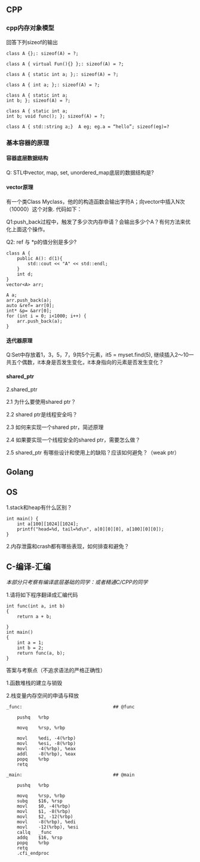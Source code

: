 ## CPP

### cpp内存对象模型

回答下列sizeof的输出

```
class A {};: sizeof(A) = ?;

class A { virtual Fun(){} };: sizeof(A) = ?;

class A { static int a; };: sizeof(A) = ?;

class A { int a; };: sizeof(A) = ?;

class A { static int a; 
int b; }; sizeof(A) = ?;

class A { static int a; 
int b; void func(); }; sizeof(A) = ?;

class A { std::string a;}  A eg; eg.a = “hello”; sizeof(eg)=?
```

### 基本容器的原理

####  容器底层数据结构

Q: STL中vector, map, set, unordered_map底层的数据结构是?

#### vector原理
有一个类Class Myclass，他的的构造函数会输出字符A；向vector中插入N次（10000）这个对象. 代码如下：

Q1:push_back过程中，触发了多少次内存申请？会输出多少个A？有何方法来优化上面这个操作。

Q2: ref 与 *p的值分别是多少?

```
class A {
	public A(): d(1){
		std::cout << "A" << std::endl;
	}
	int d;
}
vector<A> arr;

A a;
arr.push_back(a);
auto &ref= arr[0];
int* &p= &arr[0];
for (int i = 0; i<1000; i++) {
	arr.push_back(a);
}

```

#### 迭代器原理
Q:Set中存放着1，3，5，7，9共5个元素，it5 = myset.find(5), 继续插入2～10一共五个偶数，it本身是否发生变化，it本身指向的元素是否发生变化？

#### shared_ptr
2.shared_ptr

2.1 为什么要使用shared ptr？

2.2 shared ptr是线程安全吗？

2.3 如何来实现一个shared ptr，简述原理

2.4 如果要实现一个线程安全的shared ptr，需要怎么做？

2.5 shared_ptr 有哪些设计和使用上的缺陷？应该如何避免？（weak ptr）

## Golang

## OS

1.stack和heap有什么区别？

```
int main() {
	int a[100][1024][1024];
	printf("head=%d, tail=%d\n", a[0][0][0], a[100][0][0]);
}
```

2.内存泄露和crash都有哪些表现，如何排查和避免？

## C-编译-汇编

*本部分只考察有编译底层基础的同学：或者精通C/CPP的同学*

1.请将如下程序翻译成汇编代码


```
int func(int a, int b)
{
	return a + b;

}
int main()
{
	int a = 1;
	int b = 2;
	return func(a, b);
}

```

答案与考察点（不追求语法的严格正确性）

1.函数堆栈的建立与销毁

2.栈变量内存空间的申请与释放


```
_func:                                  ## @func

    pushq   %rbp

    movq    %rsp, %rbp

    movl    %edi, -4(%rbp)
    movl    %esi, -8(%rbp)
    movl    -4(%rbp), %eax
    addl    -8(%rbp), %eax
    popq    %rbp
    retq

_main:                                  ## @main

    pushq   %rbp

    movq    %rsp, %rbp
    subq    $16, %rsp
    movl    $0, -4(%rbp)
    movl    $1, -8(%rbp)
    movl    $2, -12(%rbp)
    movl    -8(%rbp), %edi
    movl    -12(%rbp), %esi
    callq   _func
    addq    $16, %rsp
    popq    %rbp
    retq
    .cfi_endproc
```
